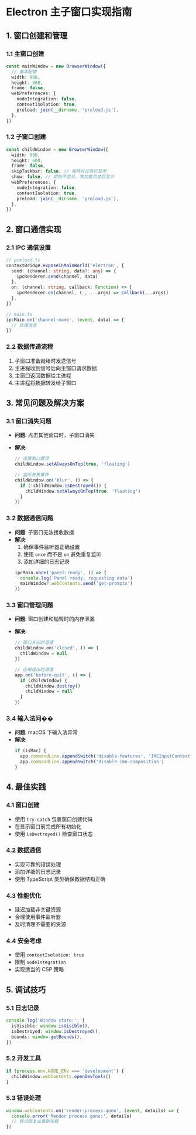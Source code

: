 # Electron 主子窗口实现指南

## 1. 窗口创建和管理

### 1.1 主窗口创建

```typescript
const mainWindow = new BrowserWindow({
  // 基本配置
  width: 800,
  height: 600,
  frame: false,
  webPreferences: {
    nodeIntegration: false,
    contextIsolation: true,
    preload: join(__dirname, 'preload.js'),
  },
})
```

### 1.2 子窗口创建

```typescript
const childWindow = new BrowserWindow({
  width: 800,
  height: 600,
  frame: false,
  skipTaskbar: false, // 保持在任务栏显示
  show: false, // 初始不显示，等加载完成后显示
  webPreferences: {
    nodeIntegration: false,
    contextIsolation: true,
    preload: join(__dirname, 'preload.js'),
  },
})
```

## 2. 窗口通信实现

### 2.1 IPC 通信设置

```typescript
// preload.ts
contextBridge.exposeInMainWorld('electron', {
  send: (channel: string, data?: any) => {
    ipcRenderer.send(channel, data)
  },
  on: (channel: string, callback: Function) => {
    ipcRenderer.on(channel, (_, ...args) => callback(...args))
  },
})

// main.ts
ipcMain.on('channel-name', (event, data) => {
  // 处理消息
})
```

### 2.2 数据传递流程

1. 子窗口准备就绪时发送信号
2. 主进程收到信号后向主窗口请求数据
3. 主窗口返回数据给主进程
4. 主进程将数据转发给子窗口

## 3. 常见问题及解决方案

### 3.1 窗口消失问题

- **问题**: 点击其他窗口时，子窗口消失
- **解决**:

  ```typescript
  // 设置窗口置顶
  childWindow.setAlwaysOnTop(true, 'floating')

  // 监听失焦事件
  childWindow.on('blur', () => {
    if (!childWindow.isDestroyed()) {
      childWindow.setAlwaysOnTop(true, 'floating')
    }
  })
  ```

### 3.2 数据通信问题

- **问题**: 子窗口无法接收数据
- **解决**:
  1. 确保事件监听器正确设置
  2. 使用 `once` 而不是 `on` 避免重复监听
  3. 添加详细的日志记录
  ```typescript
  ipcMain.once('panel:ready', () => {
    console.log('Panel ready, requesting data')
    mainWindow?.webContents.send('get-prompts')
  })
  ```

### 3.3 窗口管理问题

- **问题**: 窗口创建和销毁时的内存泄漏
- **解决**:

  ```typescript
  // 窗口关闭时清理
  childWindow.on('closed', () => {
    childWindow = null
  })

  // 应用退出时清理
  app.on('before-quit', () => {
    if (childWindow) {
      childWindow.destroy()
      childWindow = null
    }
  })
  ```

### 3.4 输入法问��

- **问题**: macOS 下输入法异常
- **解决**:
  ```typescript
  if (isMac) {
    app.commandLine.appendSwitch('disable-features', 'IMEInputContextInBrowser')
    app.commandLine.appendSwitch('disable-ime-composition')
  }
  ```

## 4. 最佳实践

### 4.1 窗口创建

- 使用 `try-catch` 包裹窗口创建代码
- 在显示窗口前完成所有初始化
- 使用 `isDestroyed()` 检查窗口状态

### 4.2 数据通信

- 实现可靠的错误处理
- 添加详细的日志记录
- 使用 TypeScript 类型确保数据结构正确

### 4.3 性能优化

- 延迟加载非关键资源
- 合理使用事件监听器
- 及时清理不需要的资源

### 4.4 安全考虑

- 使用 `contextIsolation: true`
- 限制 `nodeIntegration`
- 实现适当的 CSP 策略

## 5. 调试技巧

### 5.1 日志记录

```typescript
console.log('Window state:', {
  isVisible: window.isVisible(),
  isDestroyed: window.isDestroyed(),
  bounds: window.getBounds(),
})
```

### 5.2 开发工具

```typescript
if (process.env.NODE_ENV === 'development') {
  childWindow.webContents.openDevTools()
}
```

### 5.3 错误处理

```typescript
window.webContents.on('render-process-gone', (event, details) => {
  console.error('Render process gone:', details)
  // 尝试恢复或重新加载
})
```
